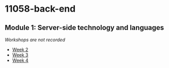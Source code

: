# 11058-back-end
## Module 1: Server-side technology and languages


_Workshops are not recorded_

*   [Week 2](module-1/2.md)
*   [Week 3](module-1/3.md)
*   [Week 4](module-1/4.md)